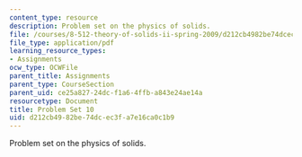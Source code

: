 ```yaml
---
content_type: resource
description: Problem set on the physics of solids.
file: /courses/8-512-theory-of-solids-ii-spring-2009/d212cb4982be74dcec3fa7e16ca0c1b9_MIT8_512s09_2004_pset10.pdf
file_type: application/pdf
learning_resource_types:
- Assignments
ocw_type: OCWFile
parent_title: Assignments
parent_type: CourseSection
parent_uid: ce25a827-24dc-f1a6-4ffb-a843e24ae14a
resourcetype: Document
title: Problem Set 10
uid: d212cb49-82be-74dc-ec3f-a7e16ca0c1b9
---
```

Problem set on the physics of solids.

